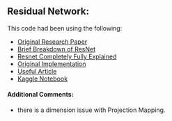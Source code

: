 ## Residual Network:

This code had been using the following:
- [Original Research Paper](https://arxiv.org/pdf/1512.03385)
- [Brief Breakdown of ResNet](https://www.youtube.com/watch?v=o_3mboe1jYI)
- [Resnet Completely Fully Explained](https://www.youtube.com/watch?v=Q1JCrG1bJ-A)
- [Original Implementation](https://www.youtube.com/watch?v=P8U1VL93jzA&list=PLxqBkZuBynVRyOJs4RWmB_fKlOVe5S8CR&index=10)
- [Useful Article](https://medium.com/@ibtedaazeem/understanding-resnet-architecture-a-deep-dive-into-residual-neural-network-2c792e6537a9)
- [Kaggle Notebook](https://www.kaggle.com/code/mohcenchouireb/resnet-using-pytorch)

#### Additional Comments:
- there is a dimension issue with Projection Mapping.